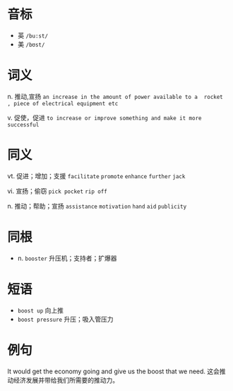 # 音标

- 英 `/bu:st/`
- 美 `/bʊst/`

# 词义

n. 推动,宣扬
`an increase in the amount of power available to a  rocket  , piece of electrical equipment etc`

v. 促使，促进
`to increase or improve something and make it more successful`

# 同义

vt. 促进；增加；支援
`facilitate` `promote` `enhance` `further` `jack`

vi. 宣扬；偷窃
`pick pocket` `rip off`

n. 推动；帮助；宣扬
`assistance` `motivation` `hand` `aid` `publicity`

# 同根

- n. `booster` 升压机；支持者；扩爆器

# 短语

- `boost up` 向上推
- `boost pressure` 升压；吸入管压力

# 例句

It would get the economy going and give us the boost that we need.
这会推动经济发展并带给我们所需要的推动力。


